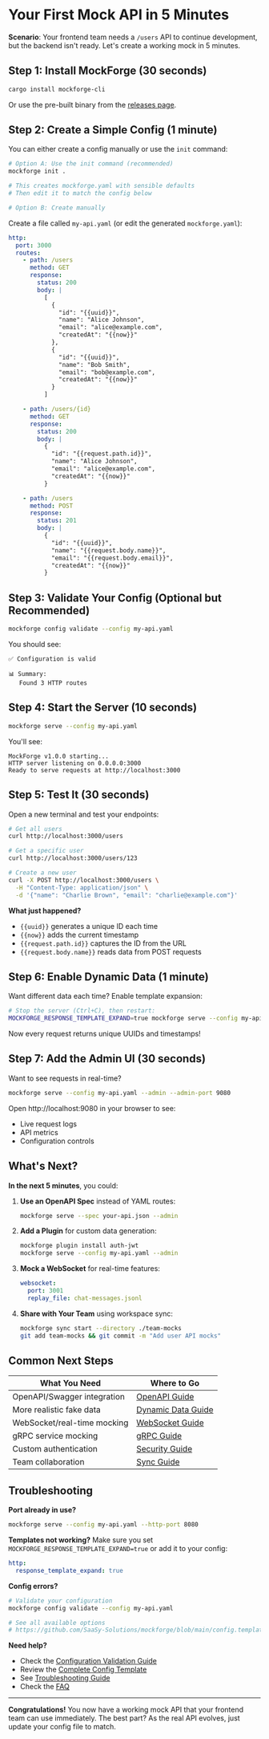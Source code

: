 # Your First Mock API in 5 Minutes

**Scenario**: Your frontend team needs a `/users` API to continue development, but the backend isn't ready. Let's create a working mock in 5 minutes.

## Step 1: Install MockForge (30 seconds)

```bash
cargo install mockforge-cli
```

Or use the pre-built binary from the [releases page](https://github.com/SaaSy-Solutions/mockforge/releases).

## Step 2: Create a Simple Config (1 minute)

You can either create a config manually or use the `init` command:

```bash
# Option A: Use the init command (recommended)
mockforge init .

# This creates mockforge.yaml with sensible defaults
# Then edit it to match the config below

# Option B: Create manually
```

Create a file called `my-api.yaml` (or edit the generated `mockforge.yaml`):

```yaml
http:
  port: 3000
  routes:
    - path: /users
      method: GET
      response:
        status: 200
        body: |
          [
            {
              "id": "{{uuid}}",
              "name": "Alice Johnson",
              "email": "alice@example.com",
              "createdAt": "{{now}}"
            },
            {
              "id": "{{uuid}}",
              "name": "Bob Smith",
              "email": "bob@example.com",
              "createdAt": "{{now}}"
            }
          ]

    - path: /users/{id}
      method: GET
      response:
        status: 200
        body: |
          {
            "id": "{{request.path.id}}",
            "name": "Alice Johnson",
            "email": "alice@example.com",
            "createdAt": "{{now}}"
          }

    - path: /users
      method: POST
      response:
        status: 201
        body: |
          {
            "id": "{{uuid}}",
            "name": "{{request.body.name}}",
            "email": "{{request.body.email}}",
            "createdAt": "{{now}}"
          }
```

## Step 3: Validate Your Config (Optional but Recommended)

```bash
mockforge config validate --config my-api.yaml
```

You should see:
```
✅ Configuration is valid

📊 Summary:
   Found 3 HTTP routes
```

## Step 4: Start the Server (10 seconds)

```bash
mockforge serve --config my-api.yaml
```

You'll see:
```
MockForge v1.0.0 starting...
HTTP server listening on 0.0.0.0:3000
Ready to serve requests at http://localhost:3000
```

## Step 5: Test It (30 seconds)

Open a new terminal and test your endpoints:

```bash
# Get all users
curl http://localhost:3000/users

# Get a specific user
curl http://localhost:3000/users/123

# Create a new user
curl -X POST http://localhost:3000/users \
  -H "Content-Type: application/json" \
  -d '{"name": "Charlie Brown", "email": "charlie@example.com"}'
```

**What just happened?**
- `{{uuid}}` generates a unique ID each time
- `{{now}}` adds the current timestamp
- `{{request.path.id}}` captures the ID from the URL
- `{{request.body.name}}` reads data from POST requests

## Step 6: Enable Dynamic Data (1 minute)

Want different data each time? Enable template expansion:

```bash
# Stop the server (Ctrl+C), then restart:
MOCKFORGE_RESPONSE_TEMPLATE_EXPAND=true mockforge serve --config my-api.yaml
```

Now every request returns unique UUIDs and timestamps!

## Step 7: Add the Admin UI (30 seconds)

Want to see requests in real-time?

```bash
mockforge serve --config my-api.yaml --admin --admin-port 9080
```

Open http://localhost:9080 in your browser to see:
- Live request logs
- API metrics
- Configuration controls

## What's Next?

**In the next 5 minutes**, you could:

1. **Use an OpenAPI Spec** instead of YAML routes:
   ```bash
   mockforge serve --spec your-api.json --admin
   ```

2. **Add a Plugin** for custom data generation:
   ```bash
   mockforge plugin install auth-jwt
   mockforge serve --config my-api.yaml --admin
   ```

3. **Mock a WebSocket** for real-time features:
   ```yaml
   websocket:
     port: 3001
     replay_file: chat-messages.jsonl
   ```

4. **Share with Your Team** using workspace sync:
   ```bash
   mockforge sync start --directory ./team-mocks
   git add team-mocks && git commit -m "Add user API mocks"
   ```

## Common Next Steps

| What You Need | Where to Go |
|---------------|-------------|
| OpenAPI/Swagger integration | [OpenAPI Guide](../user-guide/http-mocking/openapi.md) |
| More realistic fake data | [Dynamic Data Guide](../user-guide/http-mocking/dynamic-data.md) |
| WebSocket/real-time mocking | [WebSocket Guide](../user-guide/websocket-mocking.md) |
| gRPC service mocking | [gRPC Guide](../user-guide/grpc-mocking.md) |
| Custom authentication | [Security Guide](../user-guide/security.md) |
| Team collaboration | [Sync Guide](../user-guide/sync.md) |

## Troubleshooting

**Port already in use?**
```bash
mockforge serve --config my-api.yaml --http-port 8080
```

**Templates not working?**
Make sure you set `MOCKFORGE_RESPONSE_TEMPLATE_EXPAND=true` or add it to your config:
```yaml
http:
  response_template_expand: true
```

**Config errors?**
```bash
# Validate your configuration
mockforge config validate --config my-api.yaml

# See all available options
# https://github.com/SaaSy-Solutions/mockforge/blob/main/config.template.yaml
```

**Need help?**
- Check the [Configuration Validation Guide](../reference/config-validation.md)
- Review the [Complete Config Template](https://github.com/SaaSy-Solutions/mockforge/blob/main/config.template.yaml)
- See [Troubleshooting Guide](../reference/troubleshooting.md)
- Check the [FAQ](../reference/faq.md)

---

**Congratulations!** You now have a working mock API that your frontend team can use immediately. The best part? As the real API evolves, just update your config file to match.
